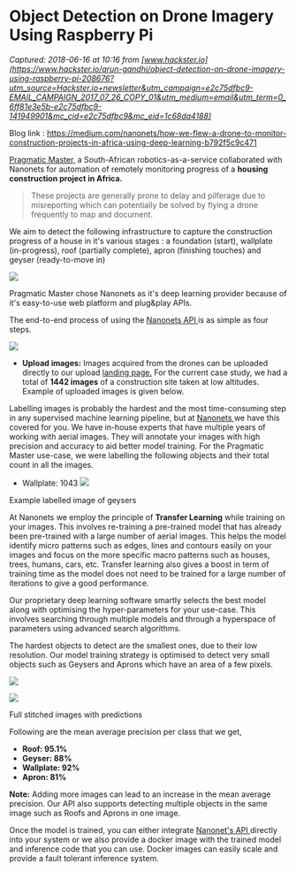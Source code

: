 # Object Detection on Drone Imagery Using Raspberry Pi

_Captured: 2018-06-16 at 10:16 from [www.hackster.io](https://www.hackster.io/arun-gandhi/object-detection-on-drone-imagery-using-raspberry-pi-208676?utm_source=Hackster.io+newsletter&utm_campaign=e2c75dfbc9-EMAIL_CAMPAIGN_2017_07_26_COPY_01&utm_medium=email&utm_term=0_6ff81e3e5b-e2c75dfbc9-141949901&mc_cid=e2c75dfbc9&mc_eid=1c68da4188)_

Blog link : <https://medium.com/nanonets/how-we-flew-a-drone-to-monitor-construction-projects-in-africa-using-deep-learning-b792f5c9c471>

[Pragmatic Master,](http://pragmaticmaster.com/) a South-African robotics-as-a-service collaborated with Nanonets for automation of remotely monitoring progress of a **housing construction project in Africa.**

> These projects are generally prone to delay and pilferage due to misreporting which can potentially be solved by flying a drone frequently to map and document.

We aim to detect the following infrastructure to capture the construction progress of a house in it's various stages : a foundation (start), wallplate (in-progress), roof (partially complete), apron (finishing touches) and geyser (ready-to-move in)

![](https://hackster.imgix.net/uploads/attachments/499787/0_VrUqVfAZ2MoYUDPe.png?auto=compress%2Cformat&w=680&h=510&fit=max)

Pragmatic Master chose Nanonets as it's deep learning provider because of it's easy-to-use web platform and plug&play APIs.

The end-to-end process of using the [Nanonets API ](https://nanonets.com/drone/?utm_source=Medium.com&utm_campaign=Object%20Detection%20on%20Aerial%20Imagery%20using%20Drones%20with%20Deep%C2%A0Learning)is as simple as four steps.

![](https://hackster.imgix.net/uploads/attachments/499786/1_KoCgCAs50r6PYg_qctFtcw.png?auto=compress%2Cformat&w=680&h=510&fit=max)

  * **Upload images:** Images acquired from the drones can be uploaded directly to our upload [landing page.](https://nanonets.com/drone/?utm_source=Medium.com&utm_campaign=Object%20Detection%20on%20Aerial%20Imagery%20using%20Drones%20with%20Deep%C2%A0Learning) For the current case study, we had a total of **1442 images** of a construction site taken at low altitudes. Example of uploaded images is given below.

Labelling images is probably the hardest and the most time-consuming step in any supervised machine learning pipeline, but at [Nanonets ](https://nanonets.com/objectdetection#utm_source=Medium&utm_campaign=Object%20Detection%20on%20Aerial%20Imagery%20using%20Drones%20with%20Deep%20Learning)we have this covered for you. We have in-house experts that have multiple years of working with aerial images. They will annotate your images with high precision and accuracy to aid better model training. For the Pragmatic Master use-case, we were labelling the following objects and their total count in all the images.

  * Wallplate: 1043
![](https://hackster.imgix.net/uploads/attachments/499790/1_1VQyQSaRt2cQ3mXSKNFh-A.png?auto=compress%2Cformat&w=680&h=510&fit=max)

Example labelled image of geysers

At Nanonets we employ the principle of **Transfer Learning** while training on your images. This involves re-training a pre-trained model that has already been pre-trained with a large number of aerial images. This helps the model identify micro patterns such as edges, lines and contours easily on your images and focus on the more specific macro patterns such as houses, trees, humans, cars, etc. Transfer learning also gives a boost in term of training time as the model does not need to be trained for a large number of iterations to give a good performance.

Our proprietary deep learning software smartly selects the best model along with optimising the hyper-parameters for your use-case. This involves searching through multiple models and through a hyperspace of parameters using advanced search algorithms.

The hardest objects to detect are the smallest ones, due to their low resolution. Our model training strategy is optimised to detect very small objects such as Geysers and Aprons which have an area of a few pixels.

![](https://hackster.imgix.net/uploads/attachments/499789/1_J9fkKzlYv-xnd275MiBYFw.jpeg?auto=compress%2Cformat&w=680&h=510&fit=max)

![](https://hackster.imgix.net/uploads/attachments/499788/1_DMwr0fOL8_Yd6Gzewi1HDA.jpeg?auto=compress%2Cformat&w=680&h=510&fit=max)

Full stitched images with predictions

Following are the mean average precision per class that we get,

  * **Roof: 95.1%**
  * **Geyser: 88%**
  * **Wallplate: 92%**
  * **Apron: 81%**

**Note:** Adding more images can lead to an increase in the mean average precision. Our API also supports detecting multiple objects in the same image such as Roofs and Aprons in one image.

Once the model is trained, you can either integrate [Nanonet's API ](https://nanonets.com/drone/?utm_source=Medium.com&utm_campaign=Object%20Detection%20on%20Aerial%20Imagery%20using%20Drones%20with%20Deep%C2%A0Learning)directly into your system or we also provide a docker image with the trained model and inference code that you can use. Docker images can easily scale and provide a fault tolerant inference system.
